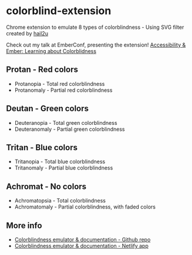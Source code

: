 # colorblind-extension
Chrome extension to emulate 8 types of colorblindness - Using SVG filter created by [hail2u](https://github.com/hail2u/color-blindness-emulation)

Check out my talk at EmberConf, presenting the extension! [Accessibility & Ember: Learning about Colorblidness](https://noti.st/agathebadia/DTySgu/accessibility-ember-learning-about-colorblindness#sKc0uBX)

## Protan - Red colors
* Protanopia - Total red colorblindness
* Protanomaly - Partial red colorblindness
## Deutan - Green colors
* Deuteranopia - Total green colorblindness
* Deuteranomaly - Partial green colorblindness
## Tritan - Blue colors
* Tritanopia - Total blue colorblindness
* Tritanomaly - Partial blue colorblindness
## Achromat - No colors
* Achromatopsia - Total colorblindness
* Achromatomaly - Partial colorblindness, with faded colors

## More info
* [Colorblindness emulator & documentation - Github repo](https://github.com/Agathebadia/colorblind-emulator)
* [Colorblindness emulator & documentation - Netlify app](https://colorblindness-emulator.netlify.app/categories/no%20colorblindness)
